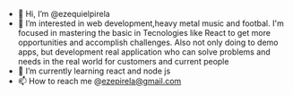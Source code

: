 - 👋 Hi, I’m @ezequielpirela
- 👀 I’m interested in web development,heavy metal 
music and footbal. I'm focused in mastering the basic in
Tecnologies like React to get more opportunities and accomplish challenges.
Also not only doing to demo apps, but development real application
who can solve problems and needs in the real world for customers 
and current people
- 🌱 I’m currently learning react and node js
- 📫 How to reach me @ezepirela@gmail.com

<!---
ezequielpirela/ezequielpirela is a ✨ special ✨ repository because its `README.md` (this file) appears on your GitHub profile.
You can click the Preview link to take a look at your changes.
--->
